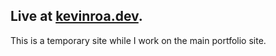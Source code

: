 ## Live at [kevinroa.dev](https://kevinroa.dev).

This is a temporary site while I work on the main portfolio site. 
